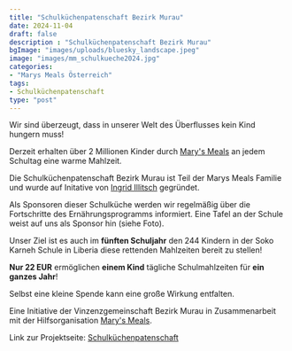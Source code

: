 ```yaml
---
title: "Schulküchenpatenschaft Bezirk Murau"
date: 2024-11-04
draft: false
description : "Schulküchenpatenschaft Bezirk Murau"
bgImage: "images/uploads/bluesky_landscape.jpeg"
image: "images/mm_schulkueche2024.jpg"
categories:
- "Marys Meals Österreich"
tags:
- Schulküchenpatenschaft
type: "post"
---
```

Wir sind überzeugt, dass in unserer Welt des Überflusses kein Kind hungern muss!  
<!--more-->
Derzeit erhalten über 2 Millionen Kinder durch [Mary's Meals](www.marysmeals.at) an jedem Schultag eine warme Mahlzeit. 

Die Schulküchenpatenschaft Bezirk Murau ist Teil der Marys Meals Familie und wurde auf Initative von [Ingrid Illitsch](https://www.vinzi-wuestenrose.at/blog/trauerumingrid/) gegründet.

Als Sponsoren dieser Schulküche werden wir regelmäßig über die Fortschritte des Ernährungsprogramms informiert. Eine Tafel an der Schule weist auf uns als Sponsor hin (siehe Foto).

Unser Ziel ist es auch im **fünften Schuljahr** den 244 Kindern in der Soko Karneh Schule in Liberia diese rettenden Mahlzeiten bereit zu stellen!

**Nur 22 EUR** ermöglichen **einem Kind** tägliche Schulmahlzeiten für **ein ganzes Jahr**!

Selbst eine kleine Spende kann eine große Wirkung entfalten.

Eine Initiative der Vinzenzgemeinschaft Bezirk Murau in Zusammenarbeit mit der Hilfsorganisation [Mary's Meals](www.marysmeals.at).  

Link zur Projektseite: [Schulküchenpatenschaft](https://www.vinzi-wuestenrose.at/causes/50_schulkuechenpatenschaft/)